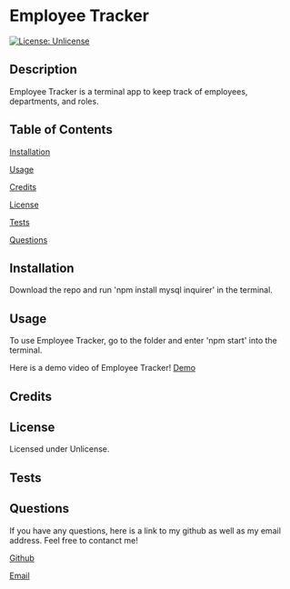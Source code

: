 
# Employee Tracker
[![License: Unlicense](https://img.shields.io/badge/license-Unlicense-blue.svg)](http://unlicense.org/)
## Description
Employee Tracker is a terminal app to keep track of employees, departments, and roles.
## Table of Contents
[Installation](#installation)

[Usage](#usage)

[Credits](#credits)

[License](#license)

[Tests](#tests)

[Questions](#questions)

## Installation
Download the repo and run 'npm install mysql inquirer' in the terminal.
## Usage
To use Employee Tracker, go to the folder and enter 'npm start' into the terminal.

Here is a demo video of Employee Tracker! [Demo](https://www.youtube.com/watch?v=BcWx9fnkohM)
## Credits

## License
Licensed under Unlicense.
## Tests

## Questions
If you have any questions, here is a link to my github as well as my email address. Feel free to contanct me!

[Github](github.com/andysanchez726 "My Github")

[Email](andysanchez726@gmail.com "My Email")
  